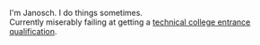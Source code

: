 I'm Janosch. I do things sometimes.  
Currently miserably failing at getting a [technical college entrance qualification](https://en.wikipedia.org/wiki/Fachoberschule).
